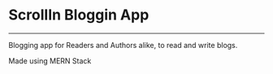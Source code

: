 # ScrollIn Bloggin App
---
Blogging app for Readers and Authors alike, to read and write blogs.

Made using MERN Stack

